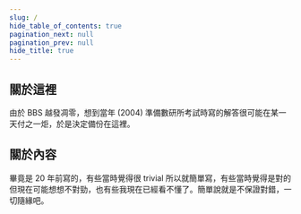 ```yaml
---
slug: /
hide_table_of_contents: true
pagination_next: null
pagination_prev: null
hide_title: true
---
```


## 關於這裡

由於 BBS 越發凋零，想到當年 (2004) 準備數研所考試時寫的解答很可能在某一天付之一炬，於是決定備份在這裡。

## 關於內容

畢竟是 20 年前寫的，有些當時覺得很 trivial 所以就簡單寫，有些當時覺得是對的但現在可能想想不對勁，也有些我現在已經看不懂了。簡單說就是不保證對錯，一切隨緣吧。
